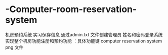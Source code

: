 # -Computer-room-reservation-system
机房预约系统 实习保存信息
通过admin.txt 文件创建管理员 姓名和密码登录系统
实现整个机房功能注册和预约功能 ：具体功能键 computer reservation system png 文件

